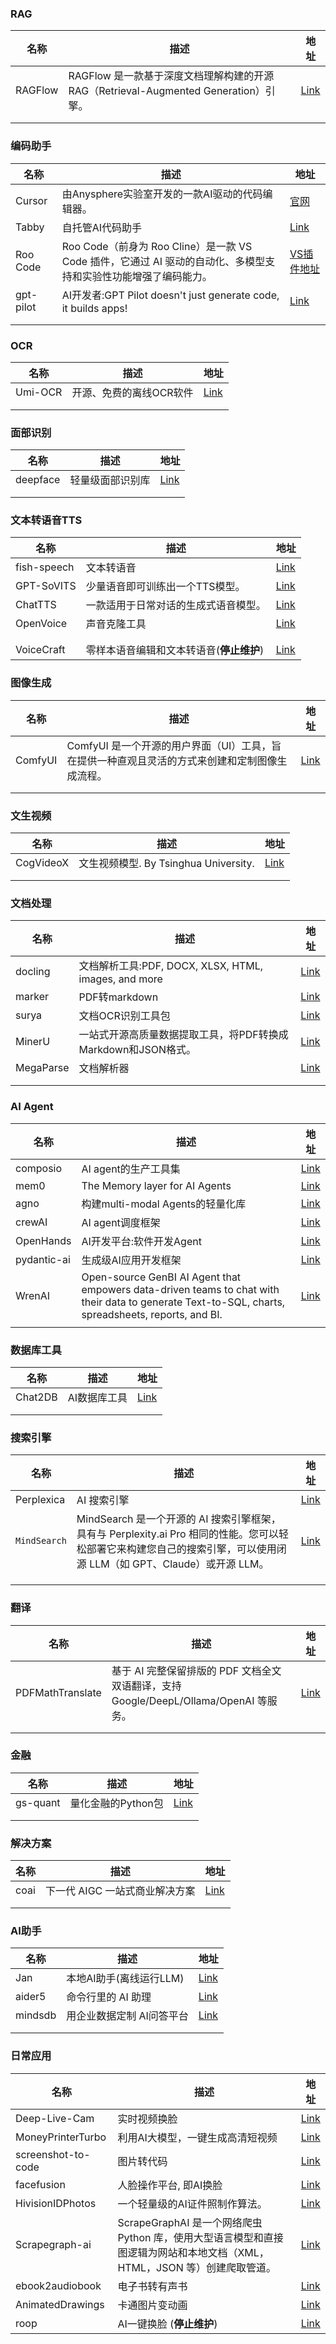 ### RAG

| 名称      | 描述                                                              | 地址                                            |
| ------- | --------------------------------------------------------------- | --------------------------------------------- |
| RAGFlow | RAGFlow 是一款基于深度文档理解构建的开源 RAG（Retrieval-Augmented Generation）引擎。 | [Link](https://github.com/infiniflow/ragflow) |
|         |                                                                 |                                               |
|         |                                                                 |                                               |

### 编码助手

| 名称        | 描述                                                                      | 地址                                                                                       |
| --------- | ----------------------------------------------------------------------- | ---------------------------------------------------------------------------------------- |
| Cursor    | 由Anysphere实验室开发的一款AI驱动的代码编辑器。                                           | [官网](https://www.cursor.com/)                                                            |
| Tabby     | 自托管AI代码助手                                                               | [Link](https://github.com/TabbyML/tabby)                                                 |
| Roo Code  | Roo Code（前身为 Roo Cline）是一款 VS Code 插件，它通过 AI 驱动的自动化、多模型支持和实验性功能增强了编码能力。 | [VS插件地址](https://marketplace.visualstudio.com/items?itemName=RooVeterinaryInc.roo-cline) |
| gpt-pilot | AI开发者:GPT Pilot doesn't just generate code, it builds apps!             | [Link](https://github.com/Pythagora-io/gpt-pilot)                                        |
|           |                                                                         |                                                                                          |
|           |                                                                         |                                                                                          |

### OCR

| 名称      | 描述            | 地址                                            |
| ------- | ------------- | --------------------------------------------- |
| Umi-OCR | 开源、免费的离线OCR软件 | [Link](https://github.com/hiroi-sora/Umi-OCR) |
|         |               |                                               |
|         |               |                                               |

### 面部识别

| 名称       | 描述       | 地址                                           |
| -------- | -------- | -------------------------------------------- |
| deepface | 轻量级面部识别库 | [Link](https://github.com/serengil/deepface) |
|          |          |                                              |
|          |          |                                              |

### 文本转语音TTS

| 名称          | 描述                      | 地址                                               |
| ----------- | ----------------------- | ------------------------------------------------ |
| fish-speech | 文本转语音                   | [Link](https://github.com/fishaudio/fish-speech) |
| GPT-SoVITS  | 少量语音即可训练出一个TTS模型。       | [Link](https://github.com/RVC-Boss/GPT-SoVITS)   |
| ChatTTS     | 一款适用于日常对话的生成式语音模型。      | [Link](https://github.com/2noise/ChatTTS)        |
| OpenVoice   | 声音克隆工具                  | [Link](https://github.com/myshell-ai/OpenVoice)  |
|             |                         |                                                  |
|             |                         |                                                  |
| VoiceCraft  | 零样本语音编辑和文本转语音(**停止维护**) | [Link](https://github.com/jasonppy/VoiceCraft)   |

### 图像生成

| 名称      | 描述                                                   | 地址                                                |
| ------- | ---------------------------------------------------- | ------------------------------------------------- |
| ComfyUI | ComfyUI 是一个开源的用户界面（UI）工具，旨在提供一种直观且灵活的方式来创建和定制图像生成流程。 | [Link](https://github.com/comfyanonymous/ComfyUI) |
|         |                                                      |                                                   |
|         |                                                      |                                                   |

### 文生视频

| 名称        | 描述                              | 地址                                        |
| --------- | ------------------------------- | ----------------------------------------- |
| CogVideoX | 文生视频模型. By Tsinghua University. | [Link](https://github.com/THUDM/CogVideo) |
|           |                                 |                                           |
|           |                                 |                                           |

### 文档处理

| 名称        | 描述                                             | 地址                                             |
| --------- | ---------------------------------------------- | ---------------------------------------------- |
| docling   | 文档解析工具:PDF, DOCX, XLSX, HTML, images, and more | [Link](https://github.com/DS4SD/docling)       |
| marker    | PDF转markdown                                   | [Link](https://github.com/VikParuchuri/marker) |
| surya     | 文档OCR识别工具包                                     | [Link](https://github.com/VikParuchuri/surya)  |
| MinerU    | 一站式开源高质量数据提取工具，将PDF转换成Markdown和JSON格式。         | [Link](https://github.com/opendatalab/MinerU)  |
| MegaParse | 文档解析器                                          | [Link](https://github.com/QuivrHQ/MegaParse)   |
|           |                                                |                                                |
|           |                                                |                                                |

### AI Agent

| 名称          | 描述                                                                                                                                                 | 地址                                                |
| ----------- | -------------------------------------------------------------------------------------------------------------------------------------------------- | ------------------------------------------------- |
| composio    | AI agent的生产工具集                                                                                                                                     | [Link](https://github.com/ComposioHQ/composio)    |
| mem0        | The Memory layer for AI Agents                                                                                                                     | [Link](https://github.com/mem0ai/mem0)            |
| agno        | 构建multi-modal Agents的轻量化库                                                                                                                          | [Link](https://github.com/agno-agi/agno)          |
| crewAI      | AI agent调度框架                                                                                                                                       | [Link](https://github.com/crewAIInc/crewAI)       |
| OpenHands   | AI开发平台:软件开发Agent                                                                                                                                   | [Link](https://github.com/All-Hands-AI/OpenHands) |
| pydantic-ai | 生成级AI应用开发框架                                                                                                                                        | [Link](https://github.com/pydantic/pydantic-ai)   |
| WrenAI      | Open-source GenBI AI Agent that empowers data-driven teams to chat with their data to generate Text-to-SQL, charts, spreadsheets, reports, and BI. | [Link](https://github.com/Canner/WrenAI)          |
|             |                                                                                                                                                    |                                                   |

### 数据库工具

| 名称      | 描述      | 地址                                             |
| ------- | ------- | ---------------------------------------------- |
| Chat2DB | AI数据库工具 | [Link](https://github.com/CodePhiliaX/Chat2DB) |
|         |         |                                                |
|         |         |                                                |

### 搜索引擎

| 名称           | 描述                                                                                                           | 地址                                                |
| ------------ | ------------------------------------------------------------------------------------------------------------ | ------------------------------------------------- |
| Perplexica   | AI 搜索引擎                                                                                                      | [Link](https://github.com/ItzCrazyKns/Perplexica) |
| `MindSearch` | MindSearch 是一个开源的 AI 搜索引擎框架，具有与 Perplexity.ai Pro 相同的性能。您可以轻松部署它来构建您自己的搜索引擎，可以使用闭源 LLM（如 GPT、Claude）或开源 LLM。 | [Link](https://github.com/InternLM/MindSearch)    |
|              |                                                                                                              |                                                   |
|              |                                                                                                              |                                                   |
|              |                                                                                                              |                                                   |

### 翻译

| 名称               | 描述                                                            | 地址                                                 |
| ---------------- | ------------------------------------------------------------- | -------------------------------------------------- |
| PDFMathTranslate | 基于 AI 完整保留排版的 PDF 文档全文双语翻译，支持 Google/DeepL/Ollama/OpenAI 等服务。 | [Link](https://github.com/Byaidu/PDFMathTranslate) |
|                  |                                                               |                                                    |
|                  |                                                               |                                                    |

### 金融

| 名称       | 描述           | 地址                                               |
| -------- | ------------ | ------------------------------------------------ |
| gs-quant | 量化金融的Python包 | [Link](https://github.com/goldmansachs/gs-quant) |
|          |              |                                                  |
|          |              |                                                  |

### 解决方案

| 名称   | 描述                 | 地址                                      |
| ---- | ------------------ | --------------------------------------- |
| coai | 下一代 AIGC 一站式商业解决方案 | [Link](https://github.com/coaidev/coai) |
|      |                    |                                         |
|      |                    |                                         |

### AI助手

| 名称      | 描述              | 地址                                             |
| ------- | --------------- | ---------------------------------------------- |
| Jan     | 本地AI助手(离线运行LLM) | [Link](https://github.com/janhq/jan)           |
| aider5  | 命令行里的 AI 助理     | [Link](https://github.com/paul-gauthier/aider) |
| mindsdb | 用企业数据定制 AI问答平台  | [Link](https://github.com/mindsdb/mindsdb)     |
|         |                 |                                                |
|         |                 |                                                |

### 日常应用

| 名称                 | 描述                                                                            | 地址                                                           |
| ------------------ | ----------------------------------------------------------------------------- | ------------------------------------------------------------ |
| Deep-Live-Cam      | 实时视频换脸                                                                        | [Link](https://github.com/hacksider/Deep-Live-Cam)           |
| MoneyPrinterTurbo  | 利用AI大模型，一键生成高清短视频                                                             | [Link](https://github.com/harry0703/MoneyPrinterTurbo)       |
| screenshot-to-code | 图片转代码                                                                         | [Link](https://github.com/abi/screenshot-to-code)            |
| facefusion         | 人脸操作平台, 即AI换脸                                                                 | [Link](https://github.com/facefusion/facefusion)             |
| HivisionIDPhotos   | 一个轻量级的AI证件照制作算法。                                                              | [Link](https://github.com/Zeyi-Lin/HivisionIDPhotos)         |
| Scrapegraph-ai     | ScrapeGraphAI 是一个网络爬虫 Python 库，使用大型语言模型和直接图逻辑为网站和本地文档（XML，HTML，JSON 等）创建爬取管道。 | [Link](https://github.com/VinciGit00/Scrapegraph-ai)         |
| ebook2audiobook    | 电子书转有声书                                                                       | [Link](https://github.com/DrewThomasson/ebook2audiobook)     |
| AnimatedDrawings   | 卡通图片变动画                                                                       | [Link](https://github.com/facebookresearch/AnimatedDrawings) |
| roop               | AI一键换脸 (**停止维护**)                                                             | [Link](https://github.com/s0md3v/roop)                       |
